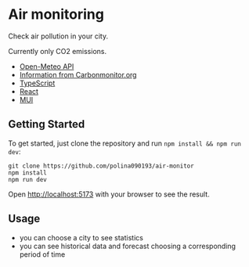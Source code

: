 # Air monitoring
Check air pollution in your city.

Currently only CO2 emissions.

- [Open-Meteo API](https://open-meteo.com)
- [Information from Carbonmonitor.org](https://carbonmonitor.org/)
- [TypeScript](https://www.typescriptlang.org/)
- [React](https://react.dev/)
- [MUI](https://mui.com/)

## Getting Started

To get started, just clone the repository and run `npm install && npm run dev`:

    git clone https://github.com/polina090193/air-monitor
    npm install
    npm run dev

Open [http://localhost:5173](http://localhost:5173) with your browser to see the result.

## Usage
- you can choose a city to see statistics
- you can see historical data and forecast choosing a corresponding period of time
